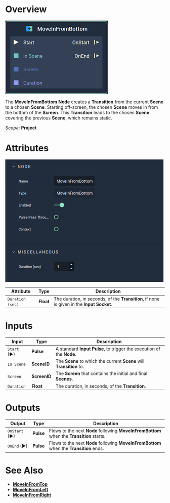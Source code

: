 # Overview

![The MoveInFromBottom Node.](../../.gitbook/assets/node-moveinfrombottom.png)

The **MoveInFromBottom** **Node** creates a **Transition** from the current **Scene** to a chosen **Scene**. Starting off-screen, the chosen **Scene** moves in from the bottom of the **Screen**. This **Transition** leads to the chosen **Scene** covering the previous **Scene**, which remains static.  

*Scope*: **Project**

# Attributes

![The MoveInFromBottom Node Attributes**](../../.gitbook/assets/node-moveinfrombottom-attri.png)

|Attribute|Type|Description|
|---|---|---|
|`Duration (sec)`|**Float**| The duration, in seconds, of the **Transition**, if none is given in the **Input Socket**. |

# Inputs

|Input|Type|Description|
|---|---|---|
|`Start` (►)|**Pulse**|A standard **Input Pulse**, to trigger the execution of the **Node**.|
| `In Scene` | **SceneID** | The **Scene** to which the current **Scene** will **Transition** to. |
| `Screen` | **ScreenID** | The **Screen** that contains the initial and final **Scenes**. |
| `Duration` | **Float** | The duration, in seconds, of the **Transition**. |


# Outputs

|Output|Type|Description|
|---|---|---|
| `OnStart` (►) | **Pulse** | Flows to the next **Node** following **MoveInFromBottom** when the **Transition** starts. |
| `OnEnd` (►) | **Pulse** | Flows to the next **Node** following **MoveInFromBottom** when the **Transition** ends.  |

# See Also

* [**MoveInFromTop**](moveinfromtop.md)
* [**MoveInFromLeft**](moveinfromleft.md)
* [**MoveInFromRight**](moveinfromright.md)


